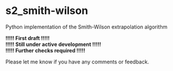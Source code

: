 # s2_smith-wilson
 Python implementation of the Smith-Wilson extrapolation algorithm

__!!!!! First draft !!!!!__<br>
__!!!!! Still under active development !!!!!__<br>
__!!!!! Further checks required !!!!!__<br>

Please let me know if you have any comments or feedback.
